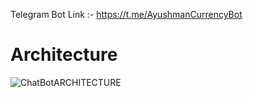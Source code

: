Telegram Bot Link :- https://t.me/AyushmanCurrencyBot 


# Architecture
![ChatBotARCHITECTURE](https://github.com/ayushmangarg2003/currency-converter-bot/assets/105537793/5fc5b9d6-5847-40f7-b923-55a3f2d31948)

